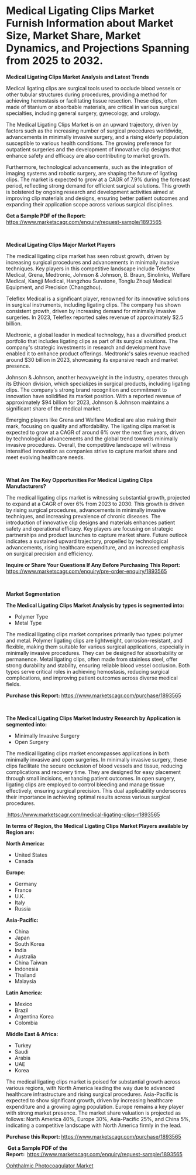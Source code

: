 <p><h1>Medical Ligating Clips Market Furnish Information about Market Size, Market Share, Market Dynamics, and Projections Spanning from 2025 to 2032.</h1></p><p><strong>Medical Ligating Clips Market Analysis and Latest Trends</strong></p>
<p><p>Medical ligating clips are surgical tools used to occlude blood vessels or other tubular structures during procedures, providing a method for achieving hemostasis or facilitating tissue resection. These clips, often made of titanium or absorbable materials, are critical in various surgical specialties, including general surgery, gynecology, and urology.</p><p>The Medical Ligating Clips Market is on an upward trajectory, driven by factors such as the increasing number of surgical procedures worldwide, advancements in minimally invasive surgery, and a rising elderly population susceptible to various health conditions. The growing preference for outpatient surgeries and the development of innovative clip designs that enhance safety and efficacy are also contributing to market growth.</p><p>Furthermore, technological advancements, such as the integration of imaging systems and robotic surgery, are shaping the future of ligating clips. The market is expected to grow at a CAGR of 7.9% during the forecast period, reflecting strong demand for efficient surgical solutions. This growth is bolstered by ongoing research and development activities aimed at improving clip materials and designs, ensuring better patient outcomes and expanding their application scope across various surgical disciplines.</p></p>
<p><strong>Get a Sample PDF of the Report:&nbsp;</strong> <a href="https://www.marketscagr.com/enquiry/request-sample/1893565?utm_campaign=2653&utm_medium=2&utm_source=Github&utm_content=ia&utm_term=05032025&utm_id=medical-ligating-clips">https://www.marketscagr.com/enquiry/request-sample/1893565</a></p>
<p>&nbsp;</p>
<p><strong>Medical Ligating Clips Major Market Players</strong></p>
<p><p>The medical ligating clips market has seen robust growth, driven by increasing surgical procedures and advancements in minimally invasive techniques. Key players in this competitive landscape include Teleflex Medical, Grena, Medtronic, Johnson & Johnson, B. Braun, Sinolinks, Welfare Medical, Kangji Medical, Hangzhou Sunstone, Tonglu Zhouji Medical Equipment, and Precision (Changzhou).</p><p>Teleflex Medical is a significant player, renowned for its innovative solutions in surgical instruments, including ligating clips. The company has shown consistent growth, driven by increasing demand for minimally invasive surgeries. In 2023, Teleflex reported sales revenue of approximately $2.5 billion.</p><p>Medtronic, a global leader in medical technology, has a diversified product portfolio that includes ligating clips as part of its surgical solutions. The company's strategic investments in research and development have enabled it to enhance product offerings. Medtronic's sales revenue reached around $30 billion in 2023, showcasing its expansive reach and market presence.</p><p>Johnson & Johnson, another heavyweight in the industry, operates through its Ethicon division, which specializes in surgical products, including ligating clips. The company's strong brand recognition and commitment to innovation have solidified its market position. With a reported revenue of approximately $94 billion for 2023, Johnson & Johnson maintains a significant share of the medical market.</p><p>Emerging players like Grena and Welfare Medical are also making their mark, focusing on quality and affordability. The ligating clips market is expected to grow at a CAGR of around 6% over the next five years, driven by technological advancements and the global trend towards minimally invasive procedures. Overall, the competitive landscape will witness intensified innovation as companies strive to capture market share and meet evolving healthcare needs.</p></p>
<p>&nbsp;</p>
<p><strong>What Are The Key Opportunities For Medical Ligating Clips Manufacturers?</strong></p>
<p><p>The medical ligating clips market is witnessing substantial growth, projected to expand at a CAGR of over 6% from 2023 to 2030. This growth is driven by rising surgical procedures, advancements in minimally invasive techniques, and increasing prevalence of chronic diseases. The introduction of innovative clip designs and materials enhances patient safety and operational efficacy. Key players are focusing on strategic partnerships and product launches to capture market share. Future outlook indicates a sustained upward trajectory, propelled by technological advancements, rising healthcare expenditure, and an increased emphasis on surgical precision and efficiency.</p></p>
<p><strong>Inquire or Share Your Questions If Any Before Purchasing This Report:</strong> <a href="https://www.marketscagr.com/enquiry/pre-order-enquiry/1893565?utm_campaign=2653&utm_medium=2&utm_source=Github&utm_content=ia&utm_term=05032025&utm_id=medical-ligating-clips">https://www.marketscagr.com/enquiry/pre-order-enquiry/1893565</a></p>
<p>&nbsp;</p>
<p><strong>Market Segmentation</strong></p>
<p><strong>The Medical Ligating Clips Market Analysis by types is segmented into:</strong></p>
<p><ul><li>Polymer Type</li><li>Metal Type</li></ul></p>
<p><p>The medical ligating clips market comprises primarily two types: polymer and metal. Polymer ligating clips are lightweight, corrosion-resistant, and flexible, making them suitable for various surgical applications, especially in minimally invasive procedures. They can be designed for absorbability or permanence. Metal ligating clips, often made from stainless steel, offer strong durability and stability, ensuring reliable blood vessel occlusion. Both types serve critical roles in achieving hemostasis, reducing surgical complications, and improving patient outcomes across diverse medical fields.</p></p>
<p><strong>Purchase this Report:&nbsp;</strong><a href="https://www.marketscagr.com/purchase/1893565?utm_campaign=2653&utm_medium=2&utm_source=Github&utm_content=ia&utm_term=05032025&utm_id=medical-ligating-clips">https://www.marketscagr.com/purchase/1893565</a></p>
<p>&nbsp;</p>
<p><strong>The Medical Ligating Clips Market Industry Research by Application is segmented into:</strong></p>
<p><ul><li>Minimally Invasive Surgery</li><li>Open Surgery</li></ul></p>
<p><p>The medical ligating clips market encompasses applications in both minimally invasive and open surgeries. In minimally invasive surgery, these clips facilitate the secure occlusion of blood vessels and tissue, reducing complications and recovery time. They are designed for easy placement through small incisions, enhancing patient outcomes. In open surgery, ligating clips are employed to control bleeding and manage tissue effectively, ensuring surgical precision. This dual applicability underscores their importance in achieving optimal results across various surgical procedures.</p></p>
<p><a href="https://www.marketscagr.com/medical-ligating-clips-r1893565?utm_campaign=2653&utm_medium=2&utm_source=Github&utm_content=ia&utm_term=05032025&utm_id=medical-ligating-clips">&nbsp;https://www.marketscagr.com/medical-ligating-clips-r1893565</a></p>
<p><strong>In terms of Region, the Medical Ligating Clips Market Players available by Region are:</strong></p>
<p>
    <p> <strong> North America: </strong>
        <ul>
            <li>United States</li>
            <li>Canada</li>
        </ul>
        </p> 
    <p> <strong> Europe: </strong>
        <ul>
            <li>Germany</li>
            <li>France</li>
            <li>U.K.</li>
            <li>Italy</li>
            <li>Russia</li>
        </ul>
        </p> 
    <p> <strong> Asia-Pacific: </strong>
        <ul>
            <li>China</li>
            <li>Japan</li>
            <li>South Korea</li>
            <li>India</li>
            <li>Australia</li>
            <li>China Taiwan</li>
            <li>Indonesia</li>
            <li>Thailand</li>
            <li>Malaysia</li>
        </ul>
        </p> 
    <p> <strong> Latin America: </strong>
        <ul>
            <li>Mexico</li>
            <li>Brazil</li>
            <li>Argentina Korea</li>
            <li>Colombia</li>
        </ul>
        </p> 
    <p> <strong> Middle East & Africa: </strong>
        <ul>
            <li>Turkey</li>
            <li>Saudi</li>
            <li>Arabia</li>
            <li>UAE</li>
            <li>Korea</li>
        </ul>
    </p>
    </p>
<p><p>The medical ligating clips market is poised for substantial growth across various regions, with North America leading the way due to advanced healthcare infrastructure and rising surgical procedures. Asia-Pacific is expected to show significant growth, driven by increasing healthcare expenditure and a growing aging population. Europe remains a key player with strong market presence. The market share valuation is projected as follows: North America 40%, Europe 30%, Asia-Pacific 25%, and China 5%, indicating a competitive landscape with North America firmly in the lead.</p></p>
<p><strong>Purchase this Report: </strong><a href="https://www.marketscagr.com/purchase/1893565?utm_campaign=2653&utm_medium=2&utm_source=Github&utm_content=ia&utm_term=05032025&utm_id=medical-ligating-clips">https://www.marketscagr.com/purchase/1893565</a></p>
<p>&nbsp;<strong>Get a Sample PDF of the Report:&nbsp;&nbsp;</strong><a href="https://www.marketscagr.com/enquiry/request-sample/1893565?utm_campaign=2653&utm_medium=2&utm_source=Github&utm_content=ia&utm_term=05032025&utm_id=medical-ligating-clips">https://www.marketscagr.com/enquiry/request-sample/1893565</a></p>
<p><strong></strong></p>
<p><p><a href="https://github.com/comasnickie/Market-Research-Report-List-1/blob/main/ophthalmic-photocoagulator-market.md?utm_campaign=2653&utm_medium=2&utm_source=Github&utm_content=ia&utm_term=05032025&utm_id=medical-ligating-clips">Ophthalmic Photocoagulator Market</a></p></p>